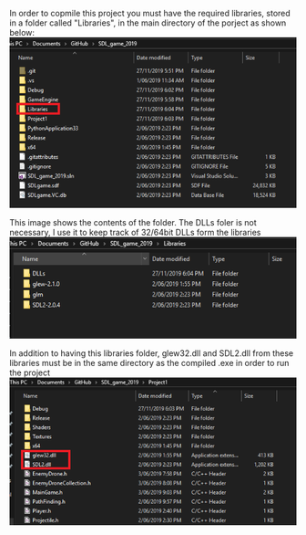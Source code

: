 In order to copmile this project you must have the required libraries, stored in a folder called "Libraries", in the main directory of the porject as shown below:
![image 1](/readme_images/1.png)

This image shows the contents of the folder. The DLLs foler is not necessary, I use it to keep track of 32/64bit DLLs form the libraries
![image 2](/readme_images/2.png)

In addition to having this libraries folder, glew32.dll and SDL2.dll from these libraries must be in the same directory as the compiled .exe in order to run the project
![image 3](/readme_images/3.png)